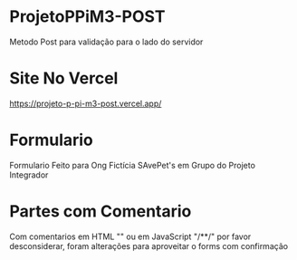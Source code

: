 # ProjetoPPiM3-POST
Metodo Post para validação para o lado do servidor 

# Site No Vercel
https://projeto-p-pi-m3-post.vercel.app/

# Formulario
Formulario Feito para Ong Fictícia SAvePet's em Grupo do Projeto Integrador

# Partes com Comentario
Com comentarios em HTML "<!---->" ou em JavaScript "/**/" por favor desconsiderar, foram alterações para aproveitar o forms com confirmação
